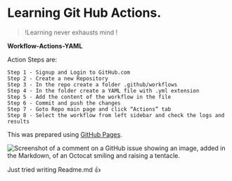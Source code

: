 # Learning Git Hub Actions. 
> !Learning never exhausts mind !
> 
**Workflow-Actions-YAML**

Action Steps are:
```
Step 1 - Signup and Login to GitHub.com 
Step 2 - Create a new Repository 
Step 3 - In the repo create a folder .github/workflows 
Step 4 - In the folder create a YAML file with .yml extension 
Step 5 - Add the content of the workflow in the file 
Step 6 - Commit and push the changes 
Step 7 - Goto Repo main page and click “Actions” tab 
Step 8 - Select the workflow from left sidebar and check the logs and results
```

This was prepared using [GitHub Pages](https://pages.github.com/).

![Screenshot of a comment on a GitHub issue showing an image, added in the Markdown, of an Octocat smiling and raising a tentacle.](https://unsplash.com/photos/vD6UFu8QYUI)


Just tried writing Readme.md :+1: 
